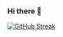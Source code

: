 ### Hi there 👋

[![GitHub Streak](https://github-readme-streak-stats.herokuapp.com/?user=PilotPrix&theme=tokyonight)](https://git.io/streak-stats)

<!--
**PilotPrix/PilotPrix** is a ✨ _special_ ✨ repository because its `README.md` (this file) appears on your GitHub profile.

Here are some ideas to get you started:

- 🔭 I’m currently working on ...
- 🌱 I’m currently learning ...
- 👯 I’m looking to collaborate on ...
- 🤔 I’m looking for help with ...
- 💬 Ask me about ...
- 📫 How to reach me: ...
- 😄 Pronouns: ...
- ⚡ Fun fact: ...
-->
